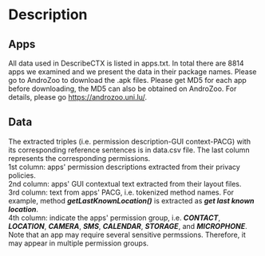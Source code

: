 # Description
## Apps
All data used in DescribeCTX is listed in apps.txt. In total there are 8814 apps we examined and we present the data in their package names. Please go to AndroZoo to download the .apk files. Please get MD5 for each app before downloading, the MD5 can also be obtained on AndroZoo. For details, please go https://androzoo.uni.lu/.
## Data
The extracted triples (i.e. permission description-GUI context-PACG) with its corresponding reference sentences is in data.csv file. The last column represents the corresponding permissions.  
1st column: apps' permission descriptions extracted from their privacy policies.  
2nd column: apps' GUI contextual text extracted from their layout files.  
3rd column: text from apps' PACG, i.e. tokenized method names. For example, method ***getLastKnownLocation()*** is extracted as ***get last known location***.  
4th column: indicate the apps' permission group, i.e. ***CONTACT***, ***LOCATION***, ***CAMERA***, ***SMS***, ***CALENDAR***, ***STORAGE***, and ***MICROPHONE***. Note that an app may require several sensitive permssions. Therefore, it may appear in multiple permission groups.
